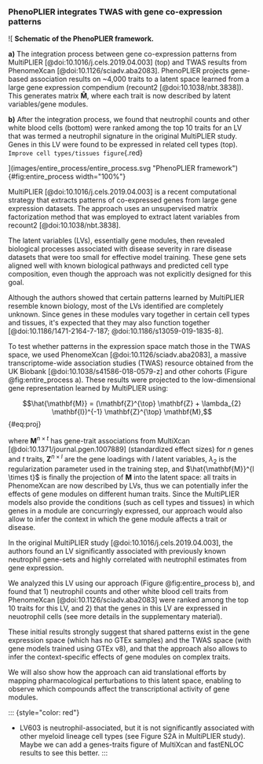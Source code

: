 ### PhenoPLIER integrates TWAS with gene co-expression patterns

![
**Schematic of the PhenoPLIER framework.**
<!--  -->
**a)** The integration process between gene co-expression patterns from
MultiPLIER [@doi:10.1016/j.cels.2019.04.003] (top) and TWAS results from
PhenomeXcan [@doi:10.1126/sciadv.aba2083]. PhenoPLIER projects gene-based
association results on \~4,000 traits to a latent space learned from a
large gene expression compendium (recount2 [@doi:10.1038/nbt.3838]). This
generates matrix $\mathbf{\hat{M}}$, where each trait is now described by
latent variables/gene modules.
<!--  -->
**b)** After the integration process, we found that neutrophil counts and other
white blood cells (bottom) were ranked among the top 10 traits for an LV that
was termed a neutrophil signature in the original MultiPLIER study. Genes in
this LV were found to be expressed in related cell types (top).
`Improve cell types/tissues figure`{.red}
<!--  -->
](images/entire_process/entire_process.svg "PhenoPLIER
framework"){#fig:entire_process width="100%"}


MultiPLIER [@doi:10.1016/j.cels.2019.04.003] is a recent computational strategy
that extracts patterns of co-expressed genes from large gene expression
datasets. The approach uses an unsupervised matrix factorization method that was
employed to extract latent variables from recount2 [@doi:10.1038/nbt.3838].
<!--  -->
The latent variables (LVs), essentially gene modules, then revealed biological
processes associated with disease severity in rare disease datasets that were
too small for effective model training. These gene sets aligned well with known
biological pathways and predicted cell type composition, even though the
approach was not explicitly designed for this goal.


Although the authors showed that certain patterns learned by MultiPLIER resemble
known biology, most of the LVs identified are completely unknown. Since genes in
these modules vary together in certain cell types and tissues, it's expected
that they may also function together [@doi:10.1186/1471-2164-7-187;
@doi:10.1186/s13059-019-1835-8].
<!--  -->
To test whether patterns in the expression space match those in the TWAS space,
we used PhenomeXcan [@doi:10.1126/sciadv.aba2083], a massive transcriptome-wide
association studies (TWAS) resource obtained from the UK Biobank
[@doi:10.1038/s41586-018-0579-z] and other cohorts (Figure @fig:entire_process
a). These results were projected to the low-dimensional gene representation
learned by MultiPLIER using:

$$\hat{\mathbf{M}} = (\mathbf{Z}^{\top} \mathbf{Z} + \lambda_{2} \mathbf{I})^{-1} \mathbf{Z}^{\top} \mathbf{M},$$ {#eq:proj}

where $\mathbf{M}^{n \times t}$ has gene-trait associations from MultiXcan
[@doi:10.1371/journal.pgen.1007889] (standardized effect sizes) for $n$ genes
and $t$ traits, $\mathbf{Z}^{n \times l}$ are the gene loadings with $l$ latent
variables, $\lambda_2$ is the regularization parameter used in the training
step, and $\hat{\mathbf{M}}^{l \times t}$ is finally the projection of
$\mathbf{M}$ into the latent space: all traits in PhenomeXcan are now described
by LVs, thus we can potentially infer the effects of gene modules on different
human traits. Since the MultiPLIER models also provide the conditions (such as
cell types and tissues) in which genes in a module are concurringly expressed,
our approach would also allow to infer the context in which the gene module
affects a trait or disease.


In the original MultiPLIER study [@doi:10.1016/j.cels.2019.04.003], the authors
found an LV significantly associated with previously known neutrophil gene-sets
and highly correlated with neutrophil estimates from gene expression.
<!--  -->
We analyzed this LV using our approach (Figure @fig:entire_process b), and found
that 1) neutrophil counts and other white blood cell traits from PhenomeXcan
[@doi:10.1126/sciadv.aba2083] were ranked among the top 10 traits for this LV,
and 2) that the genes in this LV are expressed in neuotrophil cells (see more
details in the supplementary material).
<!--  -->
These initial results strongly suggest that shared patterns exist in the gene
expression space (which has no GTEx samples) and the TWAS space (with gene
models trained using GTEx v8), and that the approach also allows to infer the
context-specific effects of gene modules on complex traits.
<!--  -->
We will also show how the approach can aid translational efforts by mapping
pharmacological perturbations to this latent space, enabling to observe which
compounds affect the transcriptional activity of gene modules.


::: {style="color: red"}
- LV603 is neutrophil-associated, but it is not significantly associated with
  other myeloid lineage cell types (see Figure S2A in MultiPLIER study). Maybe we
  can add a genes-traits figure of MultiXcan and fastENLOC results to see this
  better.
:::
